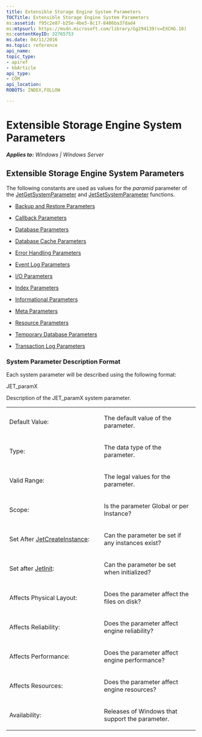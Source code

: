 ```yaml
---
title: Extensible Storage Engine System Parameters
TOCTitle: Extensible Storage Engine System Parameters
ms:assetid: f95c2e87-b25e-4be5-8c17-8486ba37dad4
ms:mtpsurl: https://msdn.microsoft.com/library/Gg294139(v=EXCHG.10)
ms:contentKeyID: 32765753
ms.date: 04/11/2016
ms.topic: reference
api_name: 
topic_type: 
- apiref
- kbArticle
api_type: 
- COM
api_location: 
ROBOTS: INDEX,FOLLOW

---
```


# Extensible Storage Engine System Parameters


_**Applies to:** Windows | Windows Server_

## Extensible Storage Engine System Parameters

The following constants are used as values for the *paramid* parameter of the [JetGetSystemParameter](gg269291\(v=exchg.10\).md) and [JetSetSystemParameter](gg294044\(v=exchg.10\).md) functions.

  - [Backup and Restore Parameters](gg269236\(v=exchg.10\).md)

  - [Callback Parameters](gg269310\(v=exchg.10\).md)

  - [Database Parameters](gg269337\(v=exchg.10\).md)

  - [Database Cache Parameters](gg269293\(v=exchg.10\).md)

  - [Error Handling Parameters](gg269173\(v=exchg.10\).md)

  - [Event Log Parameters](gg294086\(v=exchg.10\).md)

  - [I/O Parameters](gg269260\(v=exchg.10\).md)

  - [Index Parameters](gg294119\(v=exchg.10\).md)

  - [Informational Parameters](gg269241\(v=exchg.10\).md)

  - [Meta Parameters](gg269346\(v=exchg.10\).md)

  - [Resource Parameters](gg269201\(v=exchg.10\).md)

  - [Temporary Database Parameters](gg294140\(v=exchg.10\).md)

  - [Transaction Log Parameters](gg269235\(v=exchg.10\).md)

### System Parameter Description Format

Each system parameter will be described using the following format:

JET_paramX

Description of the JET_paramX system parameter.

<table>
<colgroup>
<col style="width: 50%" />
<col style="width: 50%" />
</colgroup>
<tbody>
<tr class="odd">
<td><p>Default Value:</p></td>
<td><p>The default value of the parameter.</p></td>
</tr>
<tr class="even">
<td><p>Type:</p></td>
<td><p>The data type of the parameter.</p></td>
</tr>
<tr class="odd">
<td><p>Valid Range:</p></td>
<td><p>The legal values for the parameter.</p></td>
</tr>
<tr class="even">
<td><p>Scope:</p></td>
<td><p>Is the parameter Global or per Instance?</p></td>
</tr>
<tr class="odd">
<td><p>Set After <a href="gg269354(v=exchg.10).md">JetCreateInstance</a>:</p></td>
<td><p>Can the parameter be set if any instances exist?</p></td>
</tr>
<tr class="even">
<td><p>Set after <a href="gg294068(v=exchg.10).md">JetInit</a>:</p></td>
<td><p>Can the parameter be set when initialized?</p></td>
</tr>
<tr class="odd">
<td><p>Affects Physical Layout:</p></td>
<td><p>Does the parameter affect the files on disk?</p></td>
</tr>
<tr class="even">
<td><p>Affects Reliability:</p></td>
<td><p>Does the parameter affect engine reliability?</p></td>
</tr>
<tr class="odd">
<td><p>Affects Performance:</p></td>
<td><p>Does the parameter affect engine performance?</p></td>
</tr>
<tr class="even">
<td><p>Affects Resources:</p></td>
<td><p>Does the parameter affect engine resources?</p></td>
</tr>
<tr class="odd">
<td><p>Availability:</p></td>
<td><p>Releases of Windows that support the parameter.</p></td>
</tr>
</tbody>
</table>

